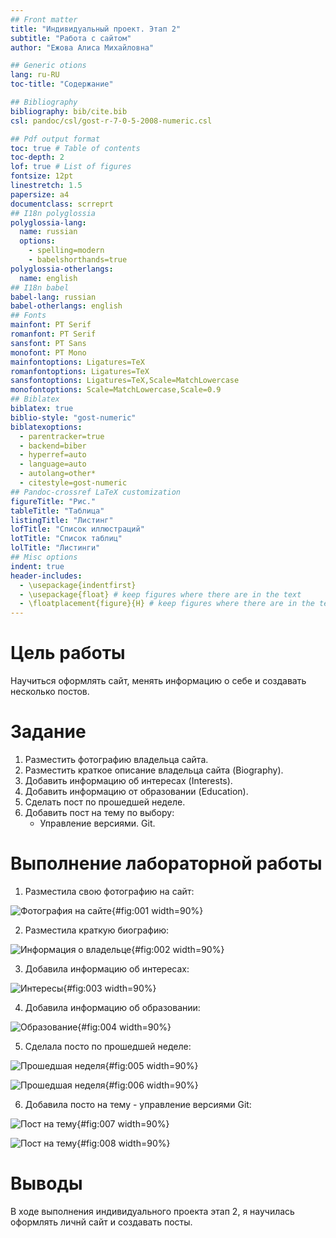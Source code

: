 ```yaml
---
## Front matter
title: "Индивидуальный проект. Этап 2"
subtitle: "Работа с сайтом"
author: "Ежова Алиса Михайловна"

## Generic otions
lang: ru-RU
toc-title: "Содержание"

## Bibliography
bibliography: bib/cite.bib
csl: pandoc/csl/gost-r-7-0-5-2008-numeric.csl

## Pdf output format
toc: true # Table of contents
toc-depth: 2
lof: true # List of figures
fontsize: 12pt
linestretch: 1.5
papersize: a4
documentclass: scrreprt
## I18n polyglossia
polyglossia-lang:
  name: russian
  options:
	- spelling=modern
	- babelshorthands=true
polyglossia-otherlangs:
  name: english
## I18n babel
babel-lang: russian
babel-otherlangs: english
## Fonts
mainfont: PT Serif
romanfont: PT Serif
sansfont: PT Sans
monofont: PT Mono
mainfontoptions: Ligatures=TeX
romanfontoptions: Ligatures=TeX
sansfontoptions: Ligatures=TeX,Scale=MatchLowercase
monofontoptions: Scale=MatchLowercase,Scale=0.9
## Biblatex
biblatex: true
biblio-style: "gost-numeric"
biblatexoptions:
  - parentracker=true
  - backend=biber
  - hyperref=auto
  - language=auto
  - autolang=other*
  - citestyle=gost-numeric
## Pandoc-crossref LaTeX customization
figureTitle: "Рис."
tableTitle: "Таблица"
listingTitle: "Листинг"
lofTitle: "Список иллюстраций"
lotTitle: "Список таблиц"
lolTitle: "Листинги"
## Misc options
indent: true
header-includes:
  - \usepackage{indentfirst}
  - \usepackage{float} # keep figures where there are in the text
  - \floatplacement{figure}{H} # keep figures where there are in the text
---
```


# Цель работы

Научиться оформлять сайт, менять информацию о себе и создавать несколько постов.

# Задание

1. Разместить фотографию владельца сайта.
2. Разместить краткое описание владельца сайта (Biography).
3. Добавить информацию об интересах (Interests).
4. Добавить информацию от образовании (Education).
5. Сделать пост по прошедшей неделе.
6. Добавить пост на тему по выбору:
   - Управление версиями. Git.

# Выполнение лабораторной работы

1. Разместила свою фотографию на сайт:

![Фотография на сайте](image/1.png){#fig:001 width=90%}

2. Разместила краткую биографию:

![Информация о владельце](image/2.png){#fig:002 width=90%}

3. Добавила информацию об интересах:

![Интересы](image/3.png){#fig:003 width=90%}

4. Добавила информацию об образовании:

![Образование](image/4.png){#fig:004 width=90%}

5. Сделала посто по прошедшей неделе:

![Прошедшая неделя](image/5.png){#fig:005 width=90%}

![Прошедшая неделя](image/6.png){#fig:006 width=90%}

6. Добавила посто на тему - управление версиями Git:

![Пост на тему](image/7.png){#fig:007 width=90%}

![Пост на тему](image/8.png){#fig:008 width=90%}

# Выводы

В ходе выполнения индивидуального проекта этап 2, я научилась оформлять личнй сайт и создавать посты.
